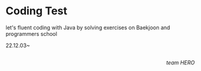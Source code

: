 # Coding Test
let's fluent coding with Java by solving exercises on Baekjoon and programmers school

22.12.03~
##

*<div dir="rtl">team HERO</div>*

